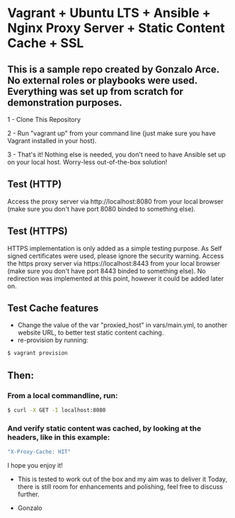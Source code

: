 # Vagrant + Ubuntu LTS + Ansible + Nginx Proxy Server + Static Content Cache + SSL  

## This is a sample repo created by Gonzalo Arce. No external roles or playbooks were used. Everything was set up from scratch for demonstration purposes.
1 - Clone This Repository

2 - Run "vagrant up" from your command line (just make sure you have Vagrant installed in your host). 

3 - That's it! Nothing else is needed, you don't need to have Ansible set up on your local host. Worry-less out-of-the-box solution!

## Test (HTTP)

Access the proxy server via http://localhost:8080 from your local browser (make sure you don't have port 8080 binded to something else).

## Test (HTTPS)

HTTPS implementation is only added as a simple testing purpose. As Self signed certificates were used, please ignore the security
warning. Access the https proxy server via https://localhost:8443 from your local browser (make sure you don't have port 8443 binded to something else). No redirection was implemented at this point, however it could be added later on.

## Test Cache features

- Change the value of the var "proxied_host" in vars/main.yml, to another website URL, to better test static content caching.
- re-provision by running:

```bash
$ vagrant provision 
```
## Then:

### From a local commandline, run:

```bash
$ curl -X GET -I localhost:8080
```

### And verify static content was cached, by looking at the headers, like in this example:

```bash
"X-Proxy-Cache: HIT"
```


I hope you enjoy it!

- This is tested to work out of the box and my aim was to deliver it Today, there is still room for enhancements and polishing, feel free to discuss further.


- Gonzalo



